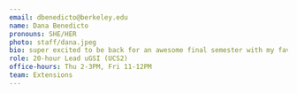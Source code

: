 ```yaml
---
email: dbenedicto@berkeley.edu
name: Dana Benedicto
pronouns: SHE/HER
photo: staff/dana.jpeg
bio: super excited to be back for an awesome final semester with my favorite class on campus <3
role: 20-hour Lead uGSI (UCS2)
office-hours: Thu 2-3PM, Fri 11-12PM
team: Extensions
---
```

